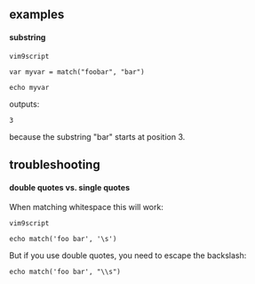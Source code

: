 ## examples

#### substring

```
vim9script

var myvar = match("foobar", "bar")

echo myvar
```
outputs:
```
3
```
because the substring "bar" starts at position 3.

## troubleshooting

#### double quotes vs. single quotes

When matching whitespace this will work:
```
vim9script

echo match('foo bar', '\s')
```

But if you use double quotes, you need to escape the backslash:
```
echo match('foo bar', "\\s")
```
